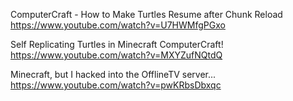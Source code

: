 
ComputerCraft - How to Make Turtles Resume after Chunk Reload
https://www.youtube.com/watch?v=U7HWMfgPGxo

Self Replicating Turtles in Minecraft ComputerCraft!
https://www.youtube.com/watch?v=MXYZufNQtdQ

Minecraft, but I hacked into the OfflineTV server...
https://www.youtube.com/watch?v=pwKRbsDbxqc

